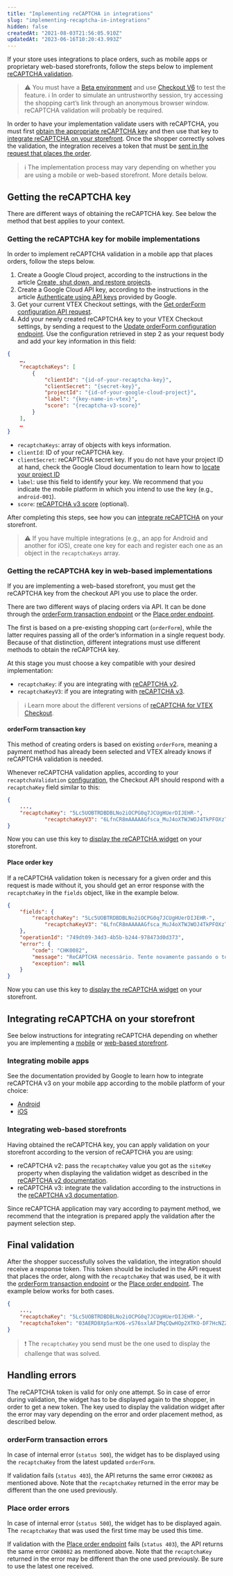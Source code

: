 ```yaml
---
title: "Implementing reCAPTCHA in integrations"
slug: "implementing-recaptcha-in-integrations"
hidden: false
createdAt: "2021-08-03T21:56:05.910Z"
updatedAt: "2023-06-16T10:20:43.993Z"
---
```


If your store uses integrations to place orders, such as mobile apps or proprietary web-based storefronts, follow the steps below to implement [reCAPTCHA validation](https://developers.vtex.com/docs/guides/recaptcha).

>⚠️ You must have a [Beta environment](https://help.vtex.com/pt/tutorial/acessar-o-ambiente-pelo-dominio-myvtex-com--3BHM289568gcSwk2O80Asu) and use [Checkout V6](https://help.vtex.com/pt/tutorial/ativar-o-checkout-v6--7qVqv3ptRvpVVplrvg8ruH) to test the feature.
> ℹ️️ In order to simulate an untrustworthy session, try accessing the shopping cart’s link through an anonymous browser window. reCAPTCHA validation will probably be required.

In order to have your implementation validate users with reCAPTCHA, you must first [obtain the appropriate reCAPTCHA key](#getting-the-recaptcha-key) and then use that key to [integrate reCAPTCHA on your storefront](#integrating-recaptcha-on-your-storefront). Once the shopper correctly solves the validation, the integration receives a token that must be [sent in the request that places the order](#final-validation).

>ℹ️ The implementation process may vary depending on whether you are using a mobile or web-based storefront. More details below.

## Getting the reCAPTCHA key

There are different ways of obtaining the reCAPTCHA key. See below the method that best applies to your context.

### Getting the reCAPTCHA key for mobile implementations

In order to implement reCAPTCHA validation in a mobile app that places orders, follow the steps below.

1. Create a Google Cloud project, according to the instructions in the article [Create, shut down, and restore projects](https://support.google.com/googleapi/answer/6251787).
2. Create a Google Cloud API key, according to the instructions in the article [Authenticate using API keys](https://cloud.google.com/docs/authentication/api-keys) provided by Google.
3. Get your current VTEX Checkout settings, with the [Get orderForm configuration API request](https://developers.vtex.com/docs/api-reference/checkout-api#get-/api/checkout/pvt/configuration/orderForm).
4. Add your newly created reCAPTCHA key to your VTEX Checkout settings, by sending a request to the [Update orderForm configuration endpoint](https://developers.vtex.com/docs/api-reference/checkout-api#post-/api/checkout/pvt/configuration/orderForm). Use the configuration retrieved in step 2 as your request body and add your key information in this field:

```json
{
    …,
    "recaptchaKeys": [
        {
            "clientId": "{id-of-your-recaptcha-key}",
            "clientSecret": "{secret-key}",
            "projectId": "{id-of-your-google-cloud-project}",
            "label": "{key-name-in-vtex}",
            "score": "{recaptcha-v3-score}"
        }
    ],
    …
}
```

- `recaptchaKeys`: array of objects with keys information.
- `clientId`: ID of your reCAPTCHA key.
- `clientSecret`: reCAPTCHA secret key. If you do not have your project ID at hand, check the Google Cloud documentation to learn how to [locate your project ID](https://support.google.com/googleapi/answer/7014113)
- `label`: use this field to identify your key. We recommend that you indicate the mobile platform in which you intend to use the key (e.g., `android-001`).
- `score`: [reCAPTCHA v3 score](https://developers.vtex.com/docs/guides/recaptcha#recaptcha-v3-score) (optional).

After completing this steps, see how you can [integrate reCAPTCHA](#integrating-mobile-apps) on your storefront.

>⚠️ If you have multiple integrations (e.g., an app for Android and another for iOS), create one key for each and register each one as an object in the `recaptchaKeys` array.

### Getting the reCAPTCHA key in web-based implementations

If you are implementing a web-based storefront, you must get the reCAPTCHA key from the checkout API you use to place the order.

There are two different ways of placing orders via API. It can be done through the [orderForm transaction endpoint](https://developers.vtex.com/docs/api-reference/checkout-api#post-/api/checkout/pub/orderForm/-orderFormId-/transaction) or the [Place order endpoint](https://developers.vtex.com/docs/api-reference/checkout-api#put-/api/checkout/pub/orders).

The first is based on a pre-existing shopping cart (`orderForm`), while the latter requires passing all of the order’s information in a single request body. Because of that distinction, different integrations must use different methods to obtain the reCAPTCHA key.

At this stage you must choose a key compatible with your desired implementation:

- `recaptchaKey`: if you are integrating with [reCAPTCHA v2](https://developers.google.com/recaptcha/docs/display).
- `recaptchaKeyV3`: if you are integrating with [reCAPTCHA v3](https://developers.google.com/recaptcha/docs/v3).

>ℹ️ Learn more about the different versions of [reCAPTCHA for VTEX Checkout](https://help.vtex.com/en/tutorial/recaptcha-no-checkout--18Te3oDd7f4qcjKu9jhNzP).

#### orderForm transaction key

This method of creating orders is based on existing `orderForm`, meaning a payment method has already been selected and VTEX already knows if reCAPTCHA validation is needed.

Whenever reCAPTCHA validation applies, according to your `recaptchaValidation` [configuration](https://developers.vtex.com/docs/api-reference/checkout-api#post-/api/checkout/pvt/configuration/orderForm), the Checkout API should respond with a `recaptchaKey` field similar to this:

```json
{
    ...,
    "recaptchaKey": "5Lc5UOBTRDBDBLNo2iOCPG0q7JCUgHUerDIJEHR-",
            "recaptchaKeyV3": "6LfnCR8mAAAAAGfsca_MuJ4oXTWJWOJ4TkPFOXzT"
}
```

Now you can use this key to [display the reCAPTCHA widget](#integrating-web-based-storefronts) on your storefront.

#### Place order key

If a reCAPTCHA validation token is necessary for a given order and this request is made without it, you should get an error response with the `recaptchaKey` in the `fields` object, like in the example below.

```json
{
    "fields": {
        "recaptchaKey": "5Lc5UOBTRDBDBLNo2iOCPG0q7JCUgHUerDIJEHR-",
            "recaptchaKeyV3": "6LfnCR8mAAAAAGfsca_MuJ4oXTWJWOJ4TkPFOXzT"
    },
    "operationId": "749dt09-34d3-4b5b-b244-978473d0d373",
    "error": {
        "code": "CHK0082",
        "message": "ReCAPTCHA necessário. Tente novamente passando o token reCAPTCHA junto com a chave fornecida.",
        "exception": null
    }
}
```

Now you can use this key to [display the reCAPTCHA widget](#integrating-web-based-storefronts) on your storefront.

## Integrating reCAPTCHA on your storefront

See below instructions for integrating reCAPTCHA depending on whether you are implementing a [mobile](#integrating-mobile-apps) or [web-based storefront](#integrating-web-based-storefronts).

### Integrating mobile apps

See the documentation provided by Google to learn how to integrate reCAPTCHA v3 on your mobile app according to the mobile platform of your choice:

- [Android](https://cloud.google.com/recaptcha-enterprise/docs/instrument-android-apps)
- [iOS](https://cloud.google.com/recaptcha-enterprise/docs/instrument-ios-apps)

### Integrating web-based storefronts

Having obtained the reCAPTCHA key, you can apply validation on your storefront according to the version of reCAPTCHA you are using:

- reCAPTCHA v2: pass the `recaptchaKey` value you got as the `siteKey` property when displaying the validation widget as described in the [reCAPTCHA v2 documentation](https://developers.google.com/recaptcha/docs/display).
- reCAPTCHA v3: integrate the validation according to the instructions in the [reCAPTCHA v3 documentation](https://developers.google.com/recaptcha/docs/v3).

Since reCAPTCHA application may vary according to payment method, we recommend that the integration is prepared apply the validation after the payment selection step.

## Final validation

After the shopper successfully solves the validation, the integration should receive a response token. This token should be included in the API request that places the order, along with the `recaptchaKey` that was used, be it with the [orderForm transaction endpoint](https://developers.vtex.com/docs/api-reference/checkout-api#post-/api/checkout/pub/orderForm/-orderFormId-/transaction) or the [Place order endpoint](https://developers.vtex.com/docs/api-reference/checkout-api#put-/api/checkout/pub/orders). The example below works for both cases.

```json
{
    ...,
    "recaptchaKey": "5Lc5UOBTRDBDBLNo2iOCPG0q7JCUgHUerDIJEHR-",
    "recaptchaToken": "03AERD8Xp5arKO6-vS76sxlAFIMqCQwHOp2XTKO-DF7HcNZZVVZGJrCmHGIBCywHstiaoOpsdmAUp5pIRVD0hOwSydYvubdor45EmSH37QuBbD4qmKfjyatKTMLpsIfmXSy40kmooZ2_TZAlVH0jnKBH5avX1BdYM4qN2uihVPjlRI1RX6ze05PG3ZDn9RQmjqHLot5jDX16nSLMauiZgCqhFPPZaKXz5qNXi2irsuM6xDIfoju50wKp9fJkDmY5eyT4_1iqEVOYkGjMq8hAorY2B6KmaiqxOYWwOPwyrPYP1sFbELO2teGeFYCuxqjOSi7Zq22xEYqQhWGeFHmu4L0ydfhbk3cHnHEyYdQpr3gaG-wHK2dVI1cMD6MYYiLwDfxZ_LgdruW7O-fT12WZCtZhUrwrefaw53hQ"
}
```

>❗ The `recaptchaKey` you send must be the one used to display the challenge that was solved.

## Handling errors

The reCAPTCHA token is valid for only one attempt. So in case of error during validation, the widget has to be displayed again to the shopper, in order to get a new token. The key used to display the validation widget after the error may vary depending on the error and order placement method, as described below.

### orderForm transaction errors

In case of internal error (`status 500`), the widget has to be displayed using the `recaptchaKey` from the latest updated `orderForm`.

If validation fails (`status 403`), the API returns the same error `CHK0082` as mentioned above. Note that the `recaptchaKey` returned in the error may be different than the one used previously.

### Place order errors

In case of internal error (`status 500`), the widget has to be displayed again. The `recaptchaKey` that was used the first time may be used this time.

If validation with the [Place order endpoint](https://developers.vtex.com/docs/api-reference/checkout-api#put-/api/checkout/pub/orders) fails (`status 403`), the API returns the same error `CHK0082` as mentioned above. Note that the `recaptchaKey` returned in the error may be different than the one used previously. Be sure to use the latest one received.

